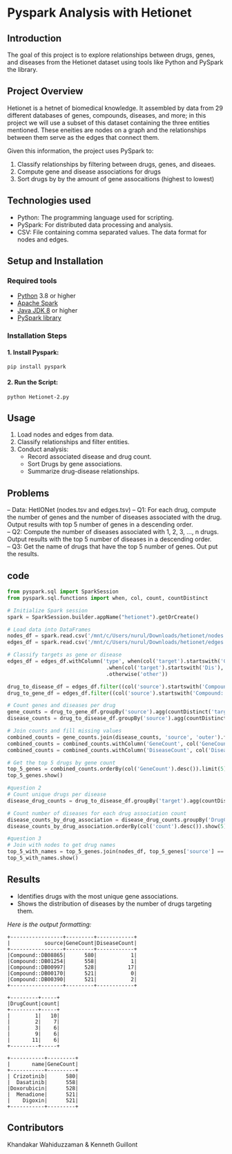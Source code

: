 # Pyspark Analysis with Hetionet

## Introduction
The goal of this project is to explore relationships between drugs, genes, and diseases from the Hetionet dataset using tools like Python and PySpark the library.

## Project Overview
Hetionet is a hetnet of biomedical knowledge. It assembled by data from 29 different databases of genes, compounds, diseases, and more; in this project we will use a subset of this dataset containing the three entities mentioned. These eneities are nodes on a graph and the relationships between them serve as the edges that connect them.

Given this information, the project uses PySpark to:
1. Classify relationships by filtering between drugs, genes, and diseaes.
2. Compute gene and disease associations for drugs
3. Sort drugs by by the amount of gene assocaitions (highest to lowest)

## Technologies used

- Python: The programming language used for scripting.
- PySpark: For distributed data processing and analysis.
- CSV: File containing comma separated values. The data format for nodes and edges.

## Setup and Installation

### Required tools
- [Python](https://docs.python.org/3/) 3.8 or higher
- [Apache Spark](https://spark.apache.org/)
- [Java JDK 8](https://www.oracle.com/java/technologies/javase/javase8-archive-downloads.html) or higher
- [PySpark library](https://spark.apache.org/docs/latest/api/python/index.html)

### Installation Steps

#### 1. Install Pyspark:

```
pip install pyspark
```

#### 2. Run the Script:

```
python Hetionet-2.py
```

## Usage

1. Load nodes and edges from data.
2. Classify relationships and filter entities.
3. Conduct analysis:
	- Record associated disease and drug count.
	- Sort Drugs by gene associations.
	- Summarize drug-disease relationships.

## Problems

– Data: HetIONet (nodes.tsv and edges.tsv)
– Q1: For each drug, compute the number of genes
and the number of diseases associated with the
drug. Output results with top 5 number of genes in a
descending order.  
– Q2: Compute the number of diseases associated
with 1, 2, 3, ..., n drugs. Output results with the top
5 number of diseases in a descending order.  
– Q3: Get the name of drugs that have the top 5
number of genes. Out put the results.

## code

```python
from pyspark.sql import SparkSession
from pyspark.sql.functions import when, col, count, countDistinct 

# Initialize Spark session
spark = SparkSession.builder.appName("hetionet").getOrCreate()

# Load data into DataFrames
nodes_df = spark.read.csv('/mnt/c/Users/nurul/Downloads/hetionet/nodes.tsv', sep='\t', header=False).toDF('id', 'name', 'kind')
edges_df = spark.read.csv('/mnt/c/Users/nurul/Downloads/hetionet/edges.tsv', sep='\t', header=False).toDF('source', 'metaedge', 'target')

# Classify targets as gene or disease
edges_df = edges_df.withColumn('type', when(col('target').startswith('G'), 'Gene')
                                .when(col('target').startswith('Dis'), 'Disease')
                                .otherwise('other'))

drug_to_disease_df = edges_df.filter((col('source').startswith('Compound::')) & (col('type') == 'Disease'))
drug_to_gene_df = edges_df.filter((col('source').startswith('Compound::')) & (col('type') == 'Gene'))

# Count genes and diseases per drug
gene_counts = drug_to_gene_df.groupBy('source').agg(countDistinct('target').alias('GeneCount'))
disease_counts = drug_to_disease_df.groupBy('source').agg(countDistinct('target').alias('DiseaseCount'))

# Join counts and fill missing values
combined_counts = gene_counts.join(disease_counts, 'source', 'outer').fillna(0)
combined_counts = combined_counts.withColumn('GeneCount', col('GeneCount').cast('int'))
combined_counts = combined_counts.withColumn('DiseaseCount', col('DiseaseCount').cast('int'))

# Get the top 5 drugs by gene count
top_5_genes = combined_counts.orderBy(col('GeneCount').desc()).limit(5)
top_5_genes.show()

#question 2
# Count unique drugs per disease
disease_drug_counts = drug_to_disease_df.groupBy('target').agg(countDistinct('source').alias('DrugCount'))

# Count number of diseases for each drug association count
disease_counts_by_drug_association = disease_drug_counts.groupBy('DrugCount').count()
disease_counts_by_drug_association.orderBy(col('count').desc()).show(5)

#question 3
# Join with nodes to get drug names
top_5_with_names = top_5_genes.join(nodes_df, top_5_genes['source'] == nodes_df['id'], 'left').select('name', 'GeneCount')
top_5_with_names.show()
```

## Results

- Identifies drugs with the most unique gene associations.
- Shows the distribution of diseases by the number of drugs targeting them.

*Here is the output formatting:*

```
+-----------------+---------+------------+
|           source|GeneCount|DiseaseCount|
+-----------------+---------+------------+
|Compound::DB08865|      580|           1|
|Compound::DB01254|      558|           1|
|Compound::DB00997|      528|          17|
|Compound::DB00170|      521|           0|
|Compound::DB00390|      521|           2|
+-----------------+---------+------------+

+---------+-----+
|DrugCount|count|
+---------+-----+
|        1|   10|
|        2|    7|
|        3|    6|
|        9|    6|
|       11|    6|
+---------+-----+

+-----------+---------+
|       name|GeneCount|
+-----------+---------+
| Crizotinib|      580|
|  Dasatinib|      558|
|Doxorubicin|      528|
|  Menadione|      521|
|    Digoxin|      521|
+-----------+---------+
```

## Contributors
Khandakar Wahiduzzaman 
& 
Kenneth Guillont
